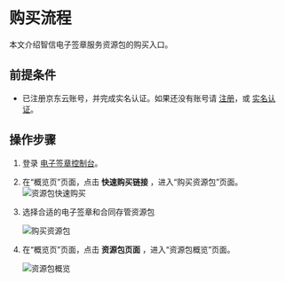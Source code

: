 # 购买流程

本文介绍智信电子签章服务资源包的购买入口。

## 前提条件

- 已注册京东云账号，并完成实名认证。如果还没有账号请 [注册](https://accounts.jdcloud.com/p/regPage?source=jdcloud&ReturnUrl=//uc.jdcloud.com/passport/complete?returnUrl=http://uc.jdcloud.com/redirect/loginRouter?returnUrl=https%3A%2F%2Fwww.jdcloud.com%2Fhelp%2Fdetail%2F734%2FisCatalog%2F1)，或 [实名认证](https://uc.jdcloud.com/account/certify)。

## 操作步骤

1. 登录 [电子签章控制台](https://cloudsign-console.jdcloud.com/sign)。

2. 在“概览页”页面，点击 **快速购买链接** ，进入“购买资源包”页面。 ![资源包快速购买](/image/Electronic-Signature/资源包快速购买.png)

3. 选择合适的电子签章和合同存管资源包

   ![购买资源包](/image/Electronic-Signature/购买资源包.png)

4. 在“概览页”页面，点击 **资源包页面** ，进入“资源包概览”页面。

   ![资源包概览](/image/Electronic-Signature/资源包概览.png)
